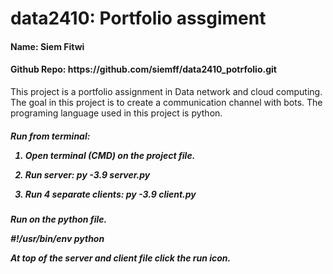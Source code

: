 # data2410: Portfolio assgiment 

<h4>Name: Siem Fitwi </h4> 
<h4>Github Repo: https://github.com/siemff/data2410_potrfolio.git </h4> 

<p> This project is a portfolio assignment in Data network and cloud computing.
The goal in this project is to create a communication channel with bots. 
The programing language used in this project is python. 
  
<h5> Run from terminal:
  
1.	Open terminal (CMD) on the project file.
  
2.	Run server: py -3.9 server.py
  
3.	Run 4 separate clients: py -3.9 client.py
  
<h5> Run on the python file. 
  
#!/usr/bin/env python
  
At top of the server and client file click the run icon.
